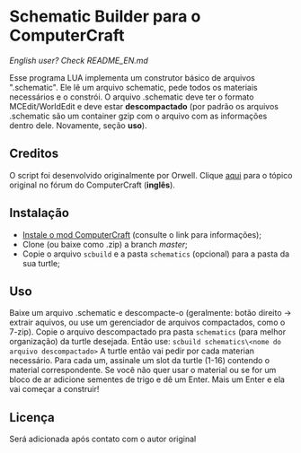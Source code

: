 # Schematic Builder para o ComputerCraft

*English user? Check README_EN.md*

Esse programa LUA implementa um construtor básico de arquivos ".schematic". Ele lê um arquivo schematic, pede todos os materiais necessários e o constrói.
O arquivo .schematic deve ter o formato MCEdit/WorldEdit e deve estar **descompactado** (por padrão os arquivos .schematic são um container gzip com o arquivo com as informações dentro dele. Novamente, seção **uso**).

## Creditos

O script foi desenvolvido originalmente por Orwell. Clique [aqui](http://www.computercraft.info/forums2/index.php?/topic/1949-turtle-schematic-file-builder/) para o tópico original no fórum do ComputerCraft (**inglês**).

## Instalação

* [Instale o mod ComputerCraft](http://www.computercraft.info/download/) (consulte o link para informações);
* Clone (ou baixe como .zip) a branch *master*;
* Copie o arquivo `scbuild` e a pasta `schematics` (opcional) para a pasta da sua turtle;

## Uso

Baixe um arquivo .schematic e descompacte-o (geralmente: botão direito -> extrair aquivos, ou use um gerenciador de arquivos compactados, como o 7-zip).
Copie o arquivo descompactado pra pasta `schematics` (para melhor organização) da turtle desejada.
Então use: `scbuild schematics\<nome do arquivo descompactado>`
A turtle então vai pedir por cada materian necessário. Para cada um, assinale um slot da turtle (1-16) contendo o material correspondente. Se você não quer usar o material ou se for um bloco de ar adicione sementes de trigo e dê um Enter.
Mais um Enter e ela vai começar a construir!

## Licença

Será adicionada após contato com o autor original